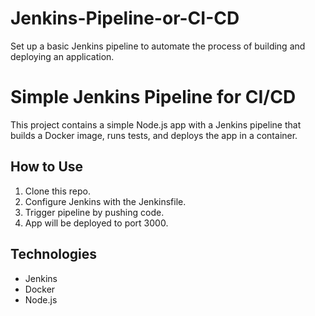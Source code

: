 # Jenkins-Pipeline-or-CI-CD
Set up a basic Jenkins pipeline to automate the process of building and deploying an application.
# Simple Jenkins Pipeline for CI/CD

This project contains a simple Node.js app with a Jenkins pipeline that builds a Docker image, runs tests, and deploys the app in a container.

## How to Use

1. Clone this repo.
2. Configure Jenkins with the Jenkinsfile.
3. Trigger pipeline by pushing code.
4. App will be deployed to port 3000.

## Technologies

- Jenkins
- Docker
- Node.js

